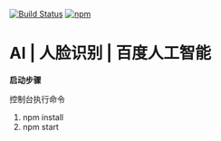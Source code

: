 [![Build Status](https://travis-ci.org/meteorasd555/learn.svg?branch=master)](https://travis-ci.org/meteorasd555/learn)
[![npm](https://img.shields.io/npm/v/baidu-aip-sdk.svg)](https://www.npmjs.com/package/baidu-aip-sdk)

# AI | 人脸识别 | 百度人工智能


**启动步骤**

控制台执行命令
   1. npm install
   2. npm start

